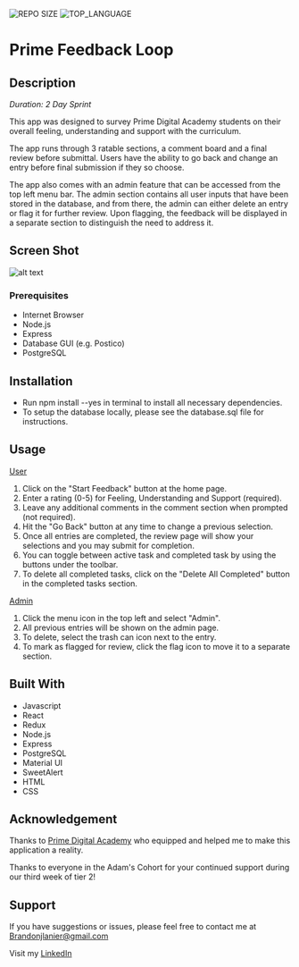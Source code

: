 ![REPO SIZE](https://img.shields.io/github/repo-size/brandon-lanier/weekend-redux-feedback-loop.svg?style=flat-square)
![TOP_LANGUAGE](https://img.shields.io/github/languages/top/brandon-lanier/weekend-redux-feedback-loop.svg?style=flat-square)
# Prime Feedback Loop

## Description

_Duration: 2 Day Sprint_

This app was designed to survey Prime Digital Academy students on their overall feeling, understanding and support with the curriculum.  

The app runs through 3 ratable sections, a comment board and a final review before submittal.  Users have the ability to go back and change an entry before final submission if they so choose.

The app also comes with an admin feature that can be accessed from the top left menu bar.  The admin section contains all user inputs that have been stored in the database, and from there, the admin can either delete an entry or flag it for further review.  Upon flagging, the feedback will be displayed in a separate section to distinguish the need to address it.
## Screen Shot

![alt text](https://github.com/Brandon-Lanier/weekend-redux-feedback-loop/blob/master/public/images/screencapture.gif?raw=true)
### Prerequisites

- Internet Browser
- Node.js
- Express
- Database GUI (e.g. Postico)
- PostgreSQL


## Installation

- Run npm install --yes in terminal to install all necessary dependencies.
- To setup the database locally, please see the database.sql file for instructions.

## Usage

<ins>User</ins>

1. Click on the "Start Feedback" button at the home page.
2. Enter a rating (0-5) for Feeling, Understanding and Support (required).
3. Leave any additional comments in the comment section when prompted (not required).
4. Hit the "Go Back" button at any time to change a previous selection.
5. Once all entries are completed, the review page will show your selections and you may submit for completion.
6. You can toggle between active task and completed task by using the buttons under the toolbar.
7. To delete all completed tasks, click on the "Delete All Completed" button in the completed tasks section.

<ins>Admin</ins>

1. Click the menu icon in the top left and select "Admin".
2. All previous entries will be shown on the admin page.
3. To delete, select the trash can icon next to the entry.
4. To mark as flagged for review, click the flag icon to move it to a separate section.

## Built With

- Javascript
- React
- Redux
- Node.js
- Express
- PostgreSQL
- Material UI
- SweetAlert
- HTML
- CSS
## Acknowledgement

Thanks to [Prime Digital Academy](www.primeacademy.io) who equipped and helped me to make this application a reality. 

Thanks to everyone in the Adam's Cohort for your continued support during our third week of tier 2!


## Support

If you have suggestions or issues, please feel free to contact me at [Brandonjlanier@gmail.com](mailto:brandonjlanier@gmail.com)

Visit my [LinkedIn](https://www.linkedin.com/in/brandon-lanier-b5678b26/)